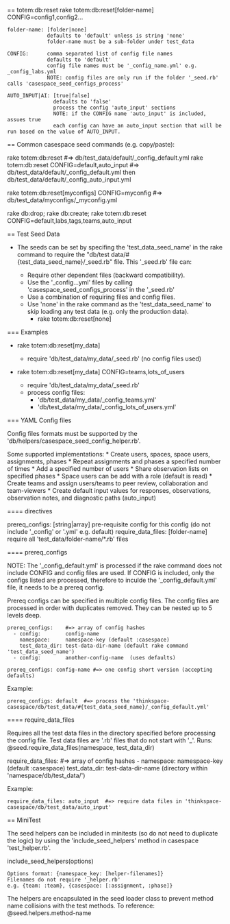 == totem:db:reset
  rake totem:db:reset[folder-name] CONFIG=config1,config2...

    folder-name: [folder|none]
                 defaults to 'default' unless is string 'none'
                 folder-name must be a sub-folder under test_data

    CONFIG:      comma separated list of config file names
                 defaults to 'default'
                 config file names must be '_config_name.yml' e.g. _config_labs.yml
                 NOTE: config files are only run if the folder '_seed.rb' calls 'casespace_seed_configs_process'

    AUTO_INPUT|AI: [true|false]
                   defaults to 'false'
                   process the config 'auto_input' sections
                   NOTE: if the CONFIG name 'auto_input' is included, assues true
                   each config can have an auto_input section that will be run based on the value of AUTO_INPUT.

== Common casespace seed commands (e.g. copy/paste):

rake totem:db:reset                             #=> db/test_data/default/_config_default.yml
rake totem:db:reset CONFIG=default,auto_input   #=> db/test_data/default/_config_default.yml then db/test_data/default/_config_auto_input.yml

rake totem:db:reset[myconfigs] CONFIG=myconfig  #=> db/test_data/myconfigs/_myconfig.yml

rake db:drop; rake db:create; rake totem:db:reset CONFIG=default,labs,tags,teams,auto_input

== Test Seed Data

  * The seeds can be set by specifing the 'test_data_seed_name' in the rake command
    to require the "db/test data/#{test_data_seed_name}/_seed.rb" file.  This '_seed.rb' file can:

    * Require other dependent files (backward compatibility).
    * Use the '_config...yml' files by calling 'casespace_seed_configs_process' in the '_seed.rb'
    * Use a combination of requiring files and config files.
    * Use 'none' in the rake command as the 'test_data_seed_name' to skip loading any test data (e.g. only the production data).
      * rake totem:db:reset[none]

=== Examples

  * rake totem:db:reset[my_data]
    * require 'db/test_data/my_data/_seed.rb' (no config files used)

  * rake totem:db:reset[my_data] CONFIG=teams,lots_of_users
    * require 'db/test_data/my_data/_seed.rb'
    * process config files:
      * 'db/test_data/my_data/_config_teams.yml'
      * 'db/test_data/my_data/_config_lots_of_users.yml'

=== YAML Config files

  Config files formats must be supported by the 'db/helpers/casespace_seed_config_helper.rb'.

  Some supported implementations:
    * Create users, spaces, space users, assignments, phases
      * Repeat assignments and phases a specified number of times
      * Add a specified number of users
      * Share observation lists on specified phases
      * Space users can be add with a role (default is read)
    * Create teams and assign users/teams to peer review, collaboration and team-viewers
    * Create default input values for responses, observations, observation notes, and diagnostic paths (auto_input)

==== directives

prereq_configs:     [string|array] pre-requisite config for this config (do not include '_config' or '.yml'  e.g. default)
require_data_files: [folder-name]  require all 'test_data/folder-name/*.rb' files

==== prereq_configs

  NOTE:
    The '_config_default.yml' is processed if the rake command does not include CONFIG
    and config files are used.
    If CONFIG is included, only the configs listed are processed, therefore to inculde the
    '_config_default.yml' file, it needs to be a prereq config.

  Prereq configs can be specified in multiple config files.  The config files are
  processed in order with duplicates removed.  They can be nested up to 5 levels deep.

    prereq_configs:    #=> array of config hashes
      - config:        config-name
        namespace:     namespace-key (default :casespace)
        test_data_dir: test-data-dir-name (default rake command 'test_data_seed_name')
      - config:        another-config-name  (uses defaults)

    prereq_configs: config-name #=> one config short version (accepting defaults)

  Example:

    prereq_configs: default  #=> process the 'thinkspace-casespace/db/test_data/#{test_data_seed_name}/_config_default.yml'

==== require_data_files

  Requires all the test data files in the directory specified before processing the config file.
  Test data files are '.rb' files that do not start with '_'.
  Runs: @seed.require_data_files(namespace, test_data_dir)

  require_data_files: #=> array of config hashes
    - namespace:     namespace-key (default :casespace)
      test_data_dir: test-data-dir-name (directory within 'namespace/db/test_data/')

  Example:

    require_data_files: auto_input  #=> require data files in 'thinkspace-casespace/db/test_data/auto_input'


== MiniTest

  The seed helpers can be included in minitests (so do not need to duplicate the logic) by using
  the 'include_seed_helpers' method in casespace 'test_helper.rb'.

  include_seed_helpers(options)

    Options format: {namespace_key: [helper-filenames]}
    Filenames do not require '_helper.rb'
    e.g. {team: :team}, {casespace: [:assignment, :phase]}

  The helpers are encapsulated in the seed loader class to prevent method name collisions with the test methods.
  To reference: @seed.helpers.method-name